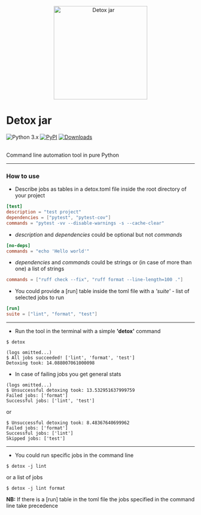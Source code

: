 <p align="center">
  <img src="https://github.com/kaliv0/detox-jar/blob/main/assets/detox-jar.jpg?raw=true" width="250" alt="Detox jar">
</p>

# Detox jar

![Python 3.x](https://img.shields.io/badge/python-3.11-blue?style=flat-square&logo=Python&logoColor=white)
[![PyPI](https://img.shields.io/pypi/v/detox-jar.svg)](https://pypi.org/project/detox-jar/)
[![Downloads](https://static.pepy.tech/badge/detox-jar)](https://pepy.tech/projects/detox-jar)

<br>Command line automation tool in pure Python

---------------------------
### How to use
- Describe jobs as tables in a detox.toml file inside the root directory of your project
```toml
[test]
description = "test project"
dependencies = ["pytest", "pytest-cov"]
commands = "pytest -vv --disable-warnings -s --cache-clear"
```

- <i>description</i> and <i>dependencies</i> could be optional but not <i>commands</i>
```toml
[no-deps]
commands = "echo 'Hello world'"
```

- <i>dependencies</i> and <i>commands</i> could be strings or (in case of more than one) a list of strings
```toml
commands = ["ruff check --fix", "ruff format --line-length=100 ."]
```

- You could provide a [run] table inside the toml file with a <i>'suite'</i> - list of selected jobs to run
```toml
[run]
suite = ["lint", "format", "test"]
```
---------------------------
- Run the tool in the terminal with a simple <b>'detox'</b> command
```shell
$ detox
```
```shell
(logs omitted...)
$ All jobs succeeded! ['lint', 'format', 'test']
Detoxing took: 14.088007061000098
```
- In case of failing jobs you get general stats
```shell
(logs omitted...)
$ Unsuccessful detoxing took: 13.532951637999759
Failed jobs: ['format']
Successful jobs: ['lint', 'test']
```
or
```shell
$ Unsuccessful detoxing took: 8.48367640699962
Failed jobs: ['format']
Successful jobs: ['lint']
Skipped jobs: ['test']
```
---------------------------
- You could run specific jobs in the command line
```shell
$ detox -j lint
```
or a list of jobs
```shell
$ detox -j lint format
```
<b>NB:</b> If there is a [run] table in the toml file the jobs specified in the command line take precedence
